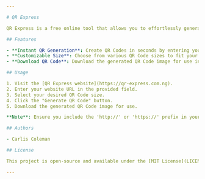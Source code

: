 ```yaml
---

# QR Express

QR Express is a free online tool that allows you to effortlessly generate QR Codes for your website. These QR Codes enable smartphone users to quickly and easily access your website by simply scanning the code.

## Features

- **Instant QR Generation**: Create QR Codes in seconds by entering your website URL.
- **Customizable Size**: Choose from various QR Code sizes to fit your needs.
- **Download QR Code**: Download the generated QR Code image for use in your projects.

## Usage

1. Visit the [QR Express website](https://qr-express.com.ng).
2. Enter your website URL in the provided field.
3. Select your desired QR Code size.
4. Click the "Generate QR Code" button.
5. Download the generated QR Code image for use.

**Note**: Ensure you include the 'http://' or 'https://' prefix in your URL for accurate QR code generation.

## Authors

- Carlis Coleman

## License

This project is open-source and available under the [MIT License](LICENSE).

---
```

